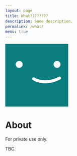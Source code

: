 ```yaml
---
layout: page
title: What????????
description: Some description.
permalink: /what/
menu: true
---
```


<img class="img-rounded" src="/assets/img/uploads/profile.png" alt="Thiago Rossener" width="200">

# About

For private use only.

TBC.
